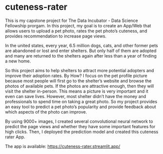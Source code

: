 # cuteness-rater

This is my capstone project for The Data Incubator - Data Science Fellowship prorgam. In this project, my goal is to create an App/Web that allows users to upload a pet photo, rates the pet photo’s cuteness, and provides recommendation to increase page views.

In the united states, every year, 6.5 million dogs, cats, and other former pets are abandoned or lost and enter shelters. But only half of them are adopted and many are returned to the shelters again after less than a year of finding a new home. 

So this project aims to help shelters to attract more potential adopters and improve their adoption rates. By How? I focus on the pet profile picture because most people will first go to the shelter’s website and browse the photos of available pets. If the photos are attractive enough, then they will visit the shelter in-person. This means a picture is very important and it even can save lives. However, most shelter didn’t have the money and professionals to spend time on taking a great photo. So my project provides an easy tool to predict a pet photo’s popularity and provide feedback about which aspects of the photo can improve.

By using 9000+ images, I created several convolutional neural network to predict the page views and whether they have some important features for high clicks. Then, I deployed the prediction model and created this cuteness rater App.

The app is available: https://cuteness-rater.streamlit.app/
